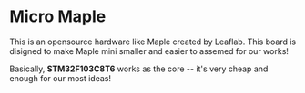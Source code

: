 # Micro Maple

This is an opensource hardware like Maple created by Leaflab. This board is disigned to make Maple mini smaller and easier to assemed for our works! 

Basically, **STM32F103C8T6** works as the core -- it's very cheap and enough for our most ideas!
